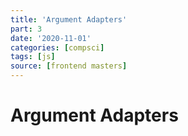 ```yaml
---
title: 'Argument Adapters'
part: 3
date: '2020-11-01'
categories: [compsci]
tags: [js]
source: [frontend masters]
---
```


# Argument Adapters
